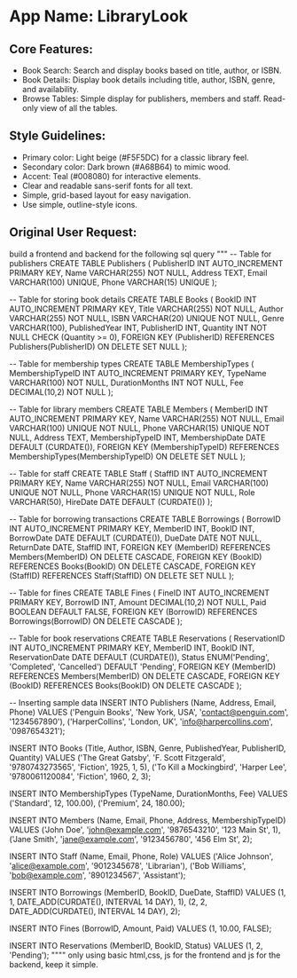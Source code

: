 # **App Name**: LibraryLook

## Core Features:

- Book Search: Search and display books based on title, author, or ISBN.
- Book Details: Display book details including title, author, ISBN, genre, and availability.
- Browse Tables: Simple display for publishers, members and staff. Read-only view of all the tables.

## Style Guidelines:

- Primary color: Light beige (#F5F5DC) for a classic library feel.
- Secondary color: Dark brown (#A68B64) to mimic wood.
- Accent: Teal (#008080) for interactive elements.
- Clear and readable sans-serif fonts for all text.
- Simple, grid-based layout for easy navigation.
- Use simple, outline-style icons.

## Original User Request:
build a frontend and backend for the following sql query """
-- Table for publishers
CREATE TABLE Publishers (
    PublisherID INT AUTO_INCREMENT PRIMARY KEY,
    Name VARCHAR(255) NOT NULL,
    Address TEXT,
    Email VARCHAR(100) UNIQUE,
    Phone VARCHAR(15) UNIQUE
);

-- Table for storing book details
CREATE TABLE Books (
    BookID INT AUTO_INCREMENT PRIMARY KEY,
    Title VARCHAR(255) NOT NULL,
    Author VARCHAR(255) NOT NULL,
    ISBN VARCHAR(20) UNIQUE NOT NULL,
    Genre VARCHAR(100),
    PublishedYear INT,
    PublisherID INT,
    Quantity INT NOT NULL CHECK (Quantity >= 0),
    FOREIGN KEY (PublisherID) REFERENCES Publishers(PublisherID) ON DELETE SET NULL
);

-- Table for membership types
CREATE TABLE MembershipTypes (
    MembershipTypeID INT AUTO_INCREMENT PRIMARY KEY,
    TypeName VARCHAR(100) NOT NULL,
    DurationMonths INT NOT NULL,
    Fee DECIMAL(10,2) NOT NULL
);

-- Table for library members
CREATE TABLE Members (
    MemberID INT AUTO_INCREMENT PRIMARY KEY,
    Name VARCHAR(255) NOT NULL,
    Email VARCHAR(100) UNIQUE NOT NULL,
    Phone VARCHAR(15) UNIQUE NOT NULL,
    Address TEXT,
    MembershipTypeID INT,
    MembershipDate DATE DEFAULT (CURDATE()),
    FOREIGN KEY (MembershipTypeID) REFERENCES MembershipTypes(MembershipTypeID) ON DELETE SET NULL
);

-- Table for staff
CREATE TABLE Staff (
    StaffID INT AUTO_INCREMENT PRIMARY KEY,
    Name VARCHAR(255) NOT NULL,
    Email VARCHAR(100) UNIQUE NOT NULL,
    Phone VARCHAR(15) UNIQUE NOT NULL,
    Role VARCHAR(50),
    HireDate DATE DEFAULT (CURDATE())
);

-- Table for borrowing transactions
CREATE TABLE Borrowings (
    BorrowID INT AUTO_INCREMENT PRIMARY KEY,
    MemberID INT,
    BookID INT,
    BorrowDate DATE DEFAULT (CURDATE()),
    DueDate DATE NOT NULL,
    ReturnDate DATE,
    StaffID INT,
    FOREIGN KEY (MemberID) REFERENCES Members(MemberID) ON DELETE CASCADE,
    FOREIGN KEY (BookID) REFERENCES Books(BookID) ON DELETE CASCADE,
    FOREIGN KEY (StaffID) REFERENCES Staff(StaffID) ON DELETE SET NULL
);

-- Table for fines
CREATE TABLE Fines (
    FineID INT AUTO_INCREMENT PRIMARY KEY,
    BorrowID INT,
    Amount DECIMAL(10,2) NOT NULL,
    Paid BOOLEAN DEFAULT FALSE,
    FOREIGN KEY (BorrowID) REFERENCES Borrowings(BorrowID) ON DELETE CASCADE
);

-- Table for book reservations
CREATE TABLE Reservations (
    ReservationID INT AUTO_INCREMENT PRIMARY KEY,
    MemberID INT,
    BookID INT,
    ReservationDate DATE DEFAULT (CURDATE()),
    Status ENUM('Pending', 'Completed', 'Cancelled') DEFAULT 'Pending',
    FOREIGN KEY (MemberID) REFERENCES Members(MemberID) ON DELETE CASCADE,
    FOREIGN KEY (BookID) REFERENCES Books(BookID) ON DELETE CASCADE
);

-- Inserting sample data
INSERT INTO Publishers (Name, Address, Email, Phone) VALUES
('Penguin Books', 'New York, USA', 'contact@penguin.com', '1234567890'),
('HarperCollins', 'London, UK', 'info@harpercollins.com', '0987654321');

INSERT INTO Books (Title, Author, ISBN, Genre, PublishedYear, PublisherID, Quantity) VALUES
('The Great Gatsby', 'F. Scott Fitzgerald', '9780743273565', 'Fiction', 1925, 1, 5),
('To Kill a Mockingbird', 'Harper Lee', '9780061120084', 'Fiction', 1960, 2, 3);

INSERT INTO MembershipTypes (TypeName, DurationMonths, Fee) VALUES
('Standard', 12, 100.00),
('Premium', 24, 180.00);

INSERT INTO Members (Name, Email, Phone, Address, MembershipTypeID) VALUES
('John Doe', 'john@example.com', '9876543210', '123 Main St', 1),
('Jane Smith', 'jane@example.com', '9123456780', '456 Elm St', 2);

INSERT INTO Staff (Name, Email, Phone, Role) VALUES
('Alice Johnson', 'alice@example.com', '9012345678', 'Librarian'),
('Bob Williams', 'bob@example.com', '8901234567', 'Assistant');

INSERT INTO Borrowings (MemberID, BookID, DueDate, StaffID) VALUES
(1, 1, DATE_ADD(CURDATE(), INTERVAL 14 DAY), 1),
(2, 2, DATE_ADD(CURDATE(), INTERVAL 14 DAY), 2);

INSERT INTO Fines (BorrowID, Amount, Paid) VALUES
(1, 10.00, FALSE);

INSERT INTO Reservations (MemberID, BookID, Status) VALUES
(1, 2, 'Pending');
""""
only using basic html,css, js for the frontend and js for the backend, keep it simple.
  